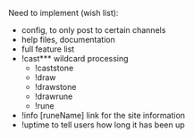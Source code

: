 Need to implement (wish list):

- config, to only post to certain channels
- help files, documentation
- full feature list
- !cast*** wildcard processing
    - !caststone
    - !draw
    - !drawstone
    - !drawrune
    - !rune
- !info [runeName] link for the site information
- !uptime to tell users how long it has been up